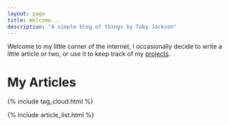 ```yaml
---
layout: page
title: Welcome...
description: "A simple blog of things by Toby Jackson"
---
```


Welcome to my little corner of the internet, I occasionally decide to write a little article or two, or use it to
 keep track of my [projects](Projects/).

# My Articles


{% include tag_cloud.html %}


{% include article_list.html %}
